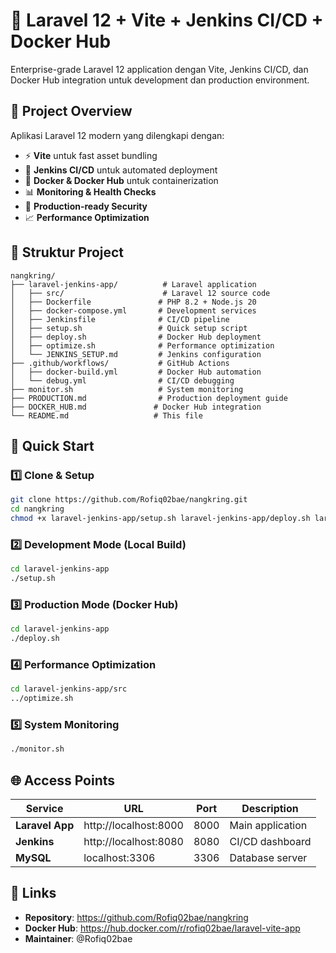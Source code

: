 # 🚀 Laravel 12 + Vite + Jenkins CI/CD + Docker Hub

Enterprise-grade Laravel 12 application dengan Vite, Jenkins CI/CD, dan Docker Hub integration untuk development dan production environment.

## 🎯 Project Overview

Aplikasi Laravel 12 modern yang dilengkapi dengan:
- ⚡ **Vite** untuk fast asset bundling
- 🔄 **Jenkins CI/CD** untuk automated deployment
- 🐳 **Docker & Docker Hub** untuk containerization
- 📊 **Monitoring & Health Checks** 
- 🔐 **Production-ready Security**
- 📈 **Performance Optimization**

## 📁 Struktur Project

```
nangkring/
├── laravel-jenkins-app/          # Laravel application
│   ├── src/                      # Laravel 12 source code
│   ├── Dockerfile               # PHP 8.2 + Node.js 20
│   ├── docker-compose.yml       # Development services
│   ├── Jenkinsfile              # CI/CD pipeline
│   ├── setup.sh                 # Quick setup script
│   ├── deploy.sh                # Docker Hub deployment
│   ├── optimize.sh              # Performance optimization
│   └── JENKINS_SETUP.md         # Jenkins configuration
├── .github/workflows/           # GitHub Actions
│   ├── docker-build.yml         # Docker Hub automation
│   └── debug.yml                # CI/CD debugging
├── monitor.sh                   # System monitoring
├── PRODUCTION.md                # Production deployment guide
├── DOCKER_HUB.md               # Docker Hub integration
└── README.md                   # This file
```

## 🔧 Quick Start

### 1️⃣ Clone & Setup
```bash
git clone https://github.com/Rofiq02bae/nangkring.git
cd nangkring
chmod +x laravel-jenkins-app/setup.sh laravel-jenkins-app/deploy.sh laravel-jenkins-app/optimize.sh monitor.sh
```

### 2️⃣ Development Mode (Local Build)
```bash
cd laravel-jenkins-app
./setup.sh
```

### 3️⃣ Production Mode (Docker Hub)
```bash
cd laravel-jenkins-app
./deploy.sh
```

### 4️⃣ Performance Optimization
```bash
cd laravel-jenkins-app/src
../optimize.sh
```

### 5️⃣ System Monitoring
```bash
./monitor.sh
```

## 🌐 Access Points

| Service | URL | Port | Description |
|---------|-----|------|-------------|
| **Laravel App** | http://localhost:8000 | 8000 | Main application |
| **Jenkins** | http://localhost:8080 | 8080 | CI/CD dashboard |
| **MySQL** | localhost:3306 | 3306 | Database server |

## 🔗 Links

- **Repository**: https://github.com/Rofiq02bae/nangkring
- **Docker Hub**: https://hub.docker.com/r/rofiq02bae/laravel-vite-app
- **Maintainer**: @Rofiq02bae
